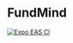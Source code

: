 # FundMind
[![Expo EAS CI](https://github.com/tkinvestmentseu-debug/FundMind/actions/workflows/expo-eas-ci.yml/badge.svg)](https://github.com/tkinvestmentseu-debug/FundMind/actions/workflows/expo-eas-ci.yml)

